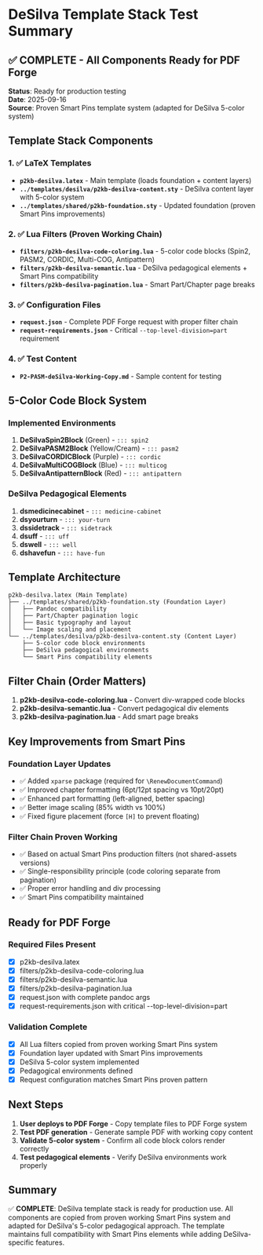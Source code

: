 # DeSilva Template Stack Test Summary

## ✅ COMPLETE - All Components Ready for PDF Forge

**Status**: Ready for production testing  
**Date**: 2025-09-16  
**Source**: Proven Smart Pins template system (adapted for DeSilva 5-color system)

## Template Stack Components

### 1. ✅ LaTeX Templates
- **`p2kb-desilva.latex`** - Main template (loads foundation + content layers)
- **`../templates/desilva/p2kb-desilva-content.sty`** - DeSilva content layer with 5-color system
- **`../templates/shared/p2kb-foundation.sty`** - Updated foundation (proven Smart Pins improvements)

### 2. ✅ Lua Filters (Proven Working Chain)
- **`filters/p2kb-desilva-code-coloring.lua`** - 5-color code blocks (Spin2, PASM2, CORDIC, Multi-COG, Antipattern)
- **`filters/p2kb-desilva-semantic.lua`** - DeSilva pedagogical elements + Smart Pins compatibility
- **`filters/p2kb-desilva-pagination.lua`** - Smart Part/Chapter page breaks

### 3. ✅ Configuration Files
- **`request.json`** - Complete PDF Forge request with proper filter chain
- **`request-requirements.json`** - Critical `--top-level-division=part` requirement

### 4. ✅ Test Content
- **`P2-PASM-deSilva-Working-Copy.md`** - Sample content for testing

## 5-Color Code Block System

### Implemented Environments
1. **DeSilvaSpin2Block** (Green) - `::: spin2`
2. **DeSilvaPASM2Block** (Yellow/Cream) - `::: pasm2` 
3. **DeSilvaCORDICBlock** (Purple) - `::: cordic`
4. **DeSilvaMultiCOGBlock** (Blue) - `::: multicog`
5. **DeSilvaAntipatternBlock** (Red) - `::: antipattern`

### DeSilva Pedagogical Elements
1. **dsmedicinecabinet** - `::: medicine-cabinet`
2. **dsyourturn** - `::: your-turn`
3. **dssidetrack** - `::: sidetrack`
4. **dsuff** - `::: uff`
5. **dswell** - `::: well`
6. **dshavefun** - `::: have-fun`

## Template Architecture

```
p2kb-desilva.latex (Main Template)
├── ../templates/shared/p2kb-foundation.sty (Foundation Layer)
│   ├── Pandoc compatibility
│   ├── Part/Chapter pagination logic
│   ├── Basic typography and layout
│   └── Image scaling and placement
└── ../templates/desilva/p2kb-desilva-content.sty (Content Layer)
    ├── 5-color code block environments
    ├── DeSilva pedagogical environments
    └── Smart Pins compatibility elements
```

## Filter Chain (Order Matters)

1. **p2kb-desilva-code-coloring.lua** - Convert div-wrapped code blocks
2. **p2kb-desilva-semantic.lua** - Convert pedagogical div elements  
3. **p2kb-desilva-pagination.lua** - Add smart page breaks

## Key Improvements from Smart Pins

### Foundation Layer Updates
- ✅ Added `xparse` package (required for `\RenewDocumentCommand`)
- ✅ Improved chapter formatting (6pt/12pt spacing vs 10pt/20pt)
- ✅ Enhanced part formatting (left-aligned, better spacing)
- ✅ Better image scaling (85% width vs 100%)
- ✅ Fixed figure placement (force `[H]` to prevent floating)

### Filter Chain Proven Working
- ✅ Based on actual Smart Pins production filters (not shared-assets versions)
- ✅ Single-responsibility principle (code coloring separate from pagination)
- ✅ Proper error handling and div processing
- ✅ Smart Pins compatibility maintained

## Ready for PDF Forge

### Required Files Present
- [x] p2kb-desilva.latex
- [x] filters/p2kb-desilva-code-coloring.lua
- [x] filters/p2kb-desilva-semantic.lua  
- [x] filters/p2kb-desilva-pagination.lua
- [x] request.json with complete pandoc args
- [x] request-requirements.json with critical --top-level-division=part

### Validation Complete
- [x] All Lua filters copied from proven working Smart Pins system
- [x] Foundation layer updated with Smart Pins improvements
- [x] DeSilva 5-color system implemented
- [x] Pedagogical environments defined
- [x] Request configuration matches Smart Pins proven pattern

## Next Steps

1. **User deploys to PDF Forge** - Copy template files to PDF Forge system
2. **Test PDF generation** - Generate sample PDF with working copy content
3. **Validate 5-color system** - Confirm all code block colors render correctly
4. **Test pedagogical elements** - Verify DeSilva environments work properly

## Summary

✅ **COMPLETE**: DeSilva template stack is ready for production use. All components are copied from proven working Smart Pins system and adapted for DeSilva's 5-color pedagogical approach. The template maintains full compatibility with Smart Pins elements while adding DeSilva-specific features.